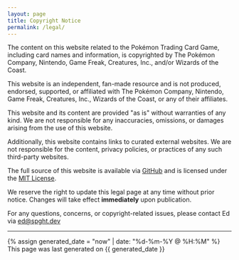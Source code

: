 ```yaml
---
layout: page
title: Copyright Notice
permalink: /legal/
---
```


The content on this website related to the Pokémon Trading Card Game, including card names and information, is copyrighted by The Pokémon Company, Nintendo, Game Freak, Creatures, Inc., and/or Wizards of the Coast. 

This website is an independent, fan-made resource and is not produced, endorsed, supported, or affiliated with The Pokémon Company, Nintendo, Game Freak, Creatures, Inc., Wizards of the Coast, or any of their affiliates.

This website and its content are provided "as is" without warranties of any kind. We are not responsible for any inaccuracies, omissions, or damages arising from the use of this website.

Additionally, this website contains links to curated external websites. We are not responsible for the content, privacy policies, or practices of any such third-party websites.

The full source of this website is available via [GitHub](https://github.com/ed-george/ptcgenius.github.io) and is licensed under the [MIT License](https://github.com/ed-george/ptcgenius.github.io/blob/main/LICENSE.txt).

We reserve the right to update this legal page at any time without prior notice. Changes will take effect **immediately** upon publication.

For any questions, concerns, or copyright-related issues, please contact Ed via [ed@spght.dev](mailto:ed@spght.dev)

<hr>

{% assign generated_date = "now" | date: "%d-%m-%Y @ %H:%M" %}
<span class="smol">This page was last generated on {{ generated_date }}</span>